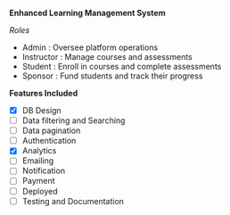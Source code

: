 __Enhanced Learning Management System__

_Roles_
- Admin : Oversee platform operations
- Instructor : Manage courses and assessments
- Student : Enroll in courses and complete assessments
- Sponsor : Fund students and track their progress


__Features Included__

- [x] DB Design
- [ ] Data filtering and Searching
- [ ] Data pagination
- [ ] Authentication
- [x] Analytics
- [ ] Emailing
- [ ] Notification
- [ ] Payment 
- [ ] Deployed
- [ ] Testing and Documentation
